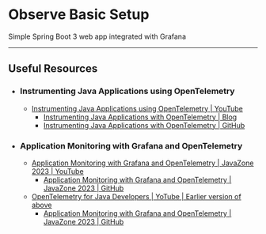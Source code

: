 # Observe Basic Setup
Simple Spring Boot 3 web app integrated with Grafana

---
## Useful Resources
- ### Instrumenting Java Applications using OpenTelemetry
  - [Instrumenting Java Applications using OpenTelemetry | YouTube](https://www.youtube.com/watch?v=XvmicNH_4lc&list=PLDqi6CuDzubz5viRapQ049TjJMOCCu9MJ&index=2)
    - [Instrumenting Java Applications with OpenTelemetry | Blog](https://community.aws/tutorials/instrumenting-java-apps-using-opentelemetry)
    - [Instrumenting Java Applications with OpenTelemetry | GitHub](https://github.com/build-on-aws/instrumenting-java-apps-using-opentelemetry)
- ### Application Monitoring with Grafana and OpenTelemetry
  - [Application Monitoring with Grafana and OpenTelemetry | JavaZone 2023 | YouTube](https://2023.javazone.no/program/fa0469ab-f13c-417d-bf68-d7818ed02aa3)
    - [Application Monitoring with Grafana and OpenTelemetry | JavaZone 2023 | GitHub](https://github.com/fstab/javazone-2023)
  - [OpenTelemetry for Java Developers | YoTube | Earlier version of above](https://www.youtube.com/watch?v=Hink0jF8c28&list=PLEcCCHm2jOc5fFtgs7UfCLbS7xBN8n3xH&index=1)
    - [Application Monitoring with Grafana and OpenTelemetry | JavaZone 2023 | GitHub](https://github.com/fstab/jcon-2023)
